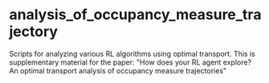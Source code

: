 # analysis_of_occupancy_measure_trajectory
Scripts for analyzing various RL algorithms using optimal transport. This is supplementary material for the paper: "How does your RL agent explore? An optimal transport analysis of occupancy measure trajectories"
